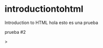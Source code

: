 <!-- Global site tag (gtag.js) - Google Analytics -->
  <script async src="https://www.googletagmanager.com/gtag/js?id=UA-xxxxxxxxx-1"></script>
  <script>
    window.dataLayer = window.dataLayer || [];
    function gtag(){dataLayer.push(arguments);}
    gtag('js', new Date());
    
    gtag('config', 'UA-171035158-2');
  </script>
  
# introductiontohtml
Introduction to HTML
hola esto es una prueba

prueba #2


<div>
<script
src="https://d2ur3inljr7jwd.cloudfront.net/individeo/prod/edge/js/smartEmbed.js"
data-bp-individeo-data='{"nombreCliente":"Juan Manuel","logo":"Logo Lineal","nombreEmpresa":"Empresa","colorEmpresa":"#EC651B","logoLinealIMG":"https://i.imgur.com/CRjXvUi.png","logoRedondoIMG":"https://i.imgur.com/oBXZOO8.png","genero":"M","ctaUrl":"https://www.percus.cl/"}'
data-bp-attachment-code="7XHRTPBQEy49ACx2UMh-920"
data-bp-lang="es-CL"
data-bp-enable-company-signature="false"
data-bp-ga-id="UA-171035158-1"
></script>></script>
</div>
